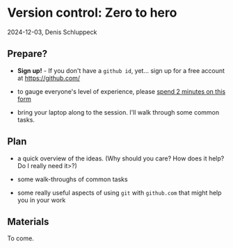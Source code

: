 # Version control: Zero to hero

2024-12-03, Denis Schluppeck

## Prepare?

- **Sign up!** - If you don't have a `github id`, yet... sign up for a free account at https://github.com/ 

- to gauge everyone's level of experience, please [spend 2 minutes on this form](https://forms.office.com/r/9H3T3dfA2p)

- bring your laptop along to the session. I'll walk through some common tasks.

## Plan

- a quick overview of the ideas. (Why should you care? How does it help? Do I really need it>?)

- some walk-throughs of common tasks

- some really useful aspects of using `git` with `github.com` that might help you in your work
  
## Materials

To come.
